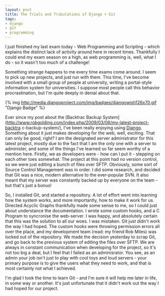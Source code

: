 ```yaml
--- 
layout: post
title: The Trials and Tribulations of Django + Git
tags: 
- django
- git
- programming
---
```


I just finished my last exam today - Web Programming and Scripting - which
explains the distinct lack of activity around here in recent times. Thankfully I
could end my exam season on a high, as web programming is, well, what I do - so
it wasn't too much of a challenge!

Something strange happens to me every time exams come around. I seem to pick up
new projects, and just run with them. This time, I've become involved with a
small group of people at university, writing a portal-style information system
for universities. I suppose most people call this behavior procrastination, but
I'm quite deeply in denial about that.

{% img http://media.djangoproject.com/img/badges/djangowish126x70.gif "Django
Badge" %}

Ever since my post about the [Backtrac Backup
System](http://www.robgolding.com/index.php/2009/03/06/my-latest-project-backtra
c-backup-system/), I've been really enjoying using
[Django](http://www.djangoproject.com/). Something about it just makes
developing for the web, well, exciting. That can only be good, right? I am the
designated server administrator for this latest project, mostly due to the fact
that I am the only one with a server to administer, and some of the things I've
learned so far seem worthy of a mention here. Firstly, we as developers were -
how can I put it - stepping on each other toes somewhat. The project at this
point had no version control, so we were just editing a bunch of files over
SFTP. Obviously, some sort of Source Control Management was in order. I did some
research, and decided that Git was a nice, modern alternative to the
ever-popular SVN. It also meant that my server was constantly backed up by
everyone on the team - but that's just a bonus!

So, I installed Git, and started a repository. A lot of effort went into
learning how the system works, and more importantly, how to make it work for us.
Directed Acyclic Graphs thankfully made some sense to me, so I could just about
understance the documentation. I wrote some custom hooks, and a C Program to
syncronise the web-server. I was happy, and absolutely certain that this was the
solution to all our woes. I was mistaken. Git just didn't work the way I had
hoped. The custom hooks were throwing permission errors all over the place, and
my development team (read: my friend Rob Miles) was locked out of the
repository. We made the decision yesterday to scrap Git, and go back to the
previous system of editing the files over SFTP. We are always in constant
communication when developing for the project, so it's not too big a deal, but I
feel that I failed as an adminisrator. You see, as an admin your job isn't just
to play with cool toys and loud servers - your primary purpose is to give the
users what they need to work, and that is most certainly not what I achieved.

I'm glad I took the time to learn Git - and I'm sure it will help me later in
life, in some way or another. It's just unfortunate that it didn't work out the
way I had hoped for our project.

